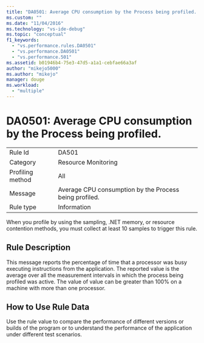 ```yaml
---
title: "DA0501: Average CPU consumption by the Process being profiled. | Microsoft Docs"
ms.custom: ""
ms.date: "11/04/2016"
ms.technology: "vs-ide-debug"
ms.topic: "conceptual"
f1_keywords: 
  - "vs.performance.rules.DA0501"
  - "vs.performance.DA0501"
  - "vs.performance.501"
ms.assetid: b01946b4-75e3-47d5-a1a1-cebfae66a3af
author: "mikejo5000"
ms.author: "mikejo"
manager: douge
ms.workload: 
  - "multiple"
---
```

# DA0501: Average CPU consumption by the Process being profiled.
|||  
|-|-|  
|Rule Id|DA501|  
|Category|Resource Monitoring|  
|Profiling method|All|  
|Message|Average CPU consumption by the Process being profiled.|  
|Rule type|Information|  
  
 When you profile by using the sampling, .NET memory, or resource contention methods, you must collect at least 10 samples to trigger this rule.  
  
## Rule Description  
 This message reports the percentage of time that a processor was busy executing instructions from the application. The reported value is the average over all the measurement intervals in which the process being profiled was active. The value of value can be greater than 100% on a machine with more than one processor.  
  
## How to Use Rule Data  
 Use the rule value to compare the performance of different versions or builds of the program or to understand the performance of the application under different test scenarios.